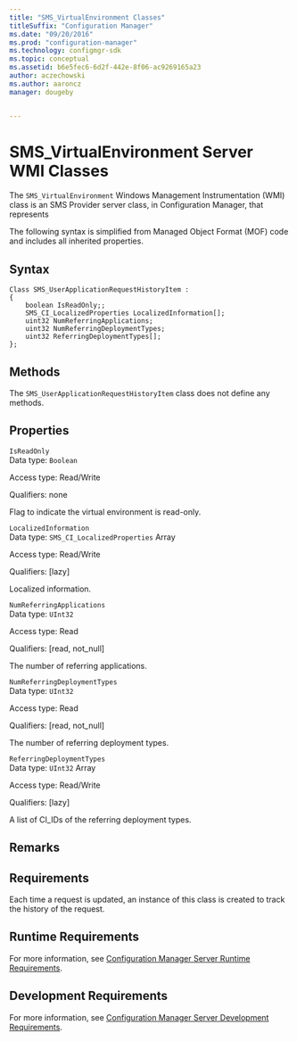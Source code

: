 ```yaml
---
title: "SMS_VirtualEnvironment Classes"
titleSuffix: "Configuration Manager"
ms.date: "09/20/2016"
ms.prod: "configuration-manager"
ms.technology: configmgr-sdk
ms.topic: conceptual
ms.assetid: b6e5fec6-6d2f-442e-8f06-ac9269165a23
author: aczechowski
ms.author: aaroncz
manager: dougeby


---
```

# SMS_VirtualEnvironment Server WMI Classes
The `SMS_VirtualEnvironment` Windows Management Instrumentation (WMI) class is an SMS Provider server class, in Configuration Manager, that represents   

 The following syntax is simplified from Managed Object Format (MOF) code and includes all inherited properties.  

## Syntax  

```  
Class SMS_UserApplicationRequestHistoryItem :    
{  
    boolean IsReadOnly;;  
    SMS_CI_LocalizedProperties LocalizedInformation[];  
    uint32 NumReferringApplications;  
    uint32 NumReferringDeploymentTypes;  
    uint32 ReferringDeploymentTypes[];  
};  
```  

## Methods  
 The `SMS_UserApplicationRequestHistoryItem` class does not define any methods.  

## Properties  
 `IsReadOnly`  
 Data type: `Boolean`  

 Access type: Read/Write  

 Qualifiers: none  

 Flag to indicate the virtual environment is read-only.  

 `LocalizedInformation`  
 Data type: `SMS_CI_LocalizedProperties` Array  

 Access type: Read/Write  

 Qualifiers: [lazy]  

 Localized information.  

 `NumReferringApplications`  
 Data type: `UInt32`  

 Access type: Read  

 Qualifiers: [read, not_null]  

 The number of referring applications.  

 `NumReferringDeploymentTypes`  
 Data type: `UInt32`  

 Access type: Read  

 Qualifiers: [read, not_null]  

 The number of referring deployment types.  

 `ReferringDeploymentTypes`  
 Data type: `UInt32` Array  

 Access type: Read/Write  

 Qualifiers: [lazy]  

 A list of CI_IDs of the referring deployment types.  

## Remarks  

## Requirements  
 Each time a request is updated, an instance of this class is created to track the history of the request.  

## Runtime Requirements  
 For more information, see [Configuration Manager Server Runtime Requirements](../../../develop/core/reqs/server-runtime-requirements.md).  

## Development Requirements  
 For more information, see [Configuration Manager Server Development Requirements](../../../develop/core/reqs/server-development-requirements.md).
